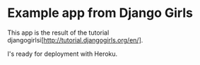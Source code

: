 Example app from Django Girls
=============================

This app is the result of the tutorial djangogirlsi[http://tutorial.djangogirls.org/en/].

I's ready for deployment with Heroku.
